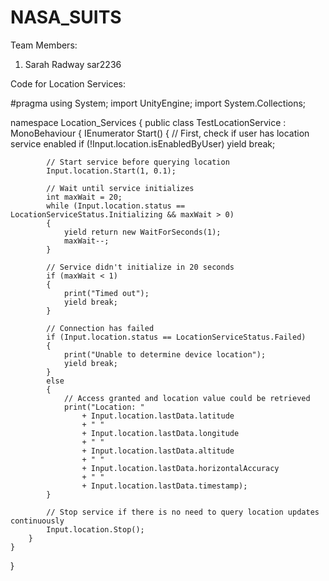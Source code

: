 # NASA_SUITS

Team Members:
1. Sarah Radway sar2236


Code for Location Services:

#pragma
using System;
import UnityEngine;
import System.Collections;

namespace Location_Services
{
    public class TestLocationService : MonoBehaviour
    {
		IEnumerator Start()
		{
			// First, check if user has location service enabled
			if (!Input.location.isEnabledByUser)
				yield break;

			// Start service before querying location
			Input.location.Start(1, 0.1);

			// Wait until service initializes
			int maxWait = 20;
			while (Input.location.status == LocationServiceStatus.Initializing && maxWait > 0)
			{
				yield return new WaitForSeconds(1);
				maxWait--;
			}

			// Service didn't initialize in 20 seconds
			if (maxWait < 1)
			{
				print("Timed out");
				yield break;
			}

			// Connection has failed
			if (Input.location.status == LocationServiceStatus.Failed)
			{
				print("Unable to determine device location");
				yield break;
			}
			else
			{
				// Access granted and location value could be retrieved
				print("Location: "
					+ Input.location.lastData.latitude
					+ " "
					+ Input.location.lastData.longitude
					+ " "
					+ Input.location.lastData.altitude
					+ " "
					+ Input.location.lastData.horizontalAccuracy
					+ " "
					+ Input.location.lastData.timestamp);
			}

			// Stop service if there is no need to query location updates continuously
			Input.location.Stop();
		}
	}
}


